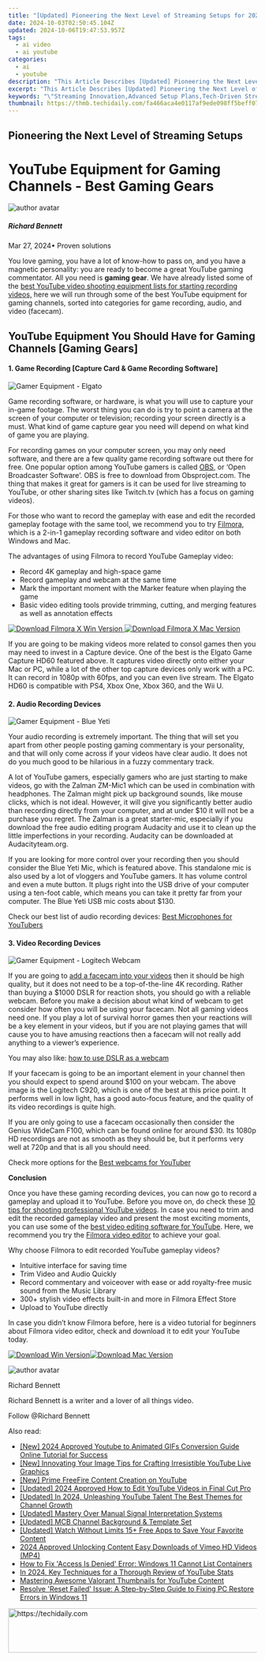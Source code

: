 ```yaml
---
title: "[Updated] Pioneering the Next Level of Streaming Setups for 2024"
date: 2024-10-03T02:50:45.104Z
updated: 2024-10-06T19:47:53.957Z
tags:
  - ai video
  - ai youtube
categories:
  - ai
  - youtube
description: "This Article Describes [Updated] Pioneering the Next Level of Streaming Setups for 2024"
excerpt: "This Article Describes [Updated] Pioneering the Next Level of Streaming Setups for 2024"
keywords: "\"Streaming Innovation,Advanced Setup Plans,Tech-Driven Streaming,Enhanced Media Experience,Next-Level Streaming,Cutting-Edge Streaming,Premium Streaming Systems\""
thumbnail: https://thmb.techidaily.com/fa466aca4e0117af9ede098ff5beff07b4b780680a77e468de6afed425dad313.jpg
---
```


## Pioneering the Next Level of Streaming Setups

# YouTube Equipment for Gaming Channels - Best Gaming Gears

![author avatar](https://images.wondershare.com/filmora/article-images/richard-bennett.jpg)

##### Richard Bennett

 Mar 27, 2024• Proven solutions

You love gaming, you have a lot of know-how to pass on, and you have a magnetic personality: you are ready to become a great YouTube gaming commentator. All you need is **gaming gear**. We have already listed some of the [best YouTube video shooting equipment lists for starting recording videos,](https://tools.techidaily.com/wondershare/filmora/download/) here we will run through some of the best YouTube equipment for gaming channels, sorted into categories for game recording, audio, and video (facecam).

## YouTube Equipment You Should Have for Gaming Channels \[Gaming Gears\]

#### 1. Game Recording \[Capture Card & Game Recording Software\]

![Gamer Equipment - Elgato](https://images.wondershare.com/filmora/article-images/gamer-equipment-elgato.JPG)

Game recording software, or hardware, is what you will use to capture your in-game footage. The worst thing you can do is try to point a camera at the screen of your computer or television; recording your screen directly is a must. What kind of game capture gear you need will depend on what kind of game you are playing.

For recording games on your computer screen, you may only need software, and there are a few quality game recording software out there for free. One popular option among YouTube gamers is called [OBS](https://tools.techidaily.com/wondershare/filmora/download/), or ‘Open Broadcaster Software’. OBS is free to download from Obsproject.com. The thing that makes it great for gamers is it can be used for live streaming to YouTube, or other sharing sites like Twitch.tv (which has a focus on gaming videos).

For those who want to record the gameplay with ease and edit the recorded gameplay footage with the same tool, we recommend you to try [Filmora](https://tools.techidaily.com/wondershare/filmora/download/), which is a 2-in-1 gameplay recording software and video editor on both Windows and Mac.

The advantages of using Filmora to record YouTube Gameplay video:

* Record 4K gameplay and high-space game
* Record gameplay and webcam at the same time
* Mark the important moment with the Marker feature when playing the game
* Basic video editing tools provide trimming, cutting, and merging features as well as annotation effects

[![Download Filmora X Win Version](https://images.wondershare.com/filmora/guide/download-btn-win.jpg) ](https://tools.techidaily.com/wondershare/filmora/download/) [![Download Filmora X Mac Version](https://images.wondershare.com/filmora/guide/download-btn-mac.jpg) ](https://tools.techidaily.com/wondershare/filmora/download/)

If you are going to be making videos more related to consol games then you may need to invest in a Capture device. One of the best is the Elgato Game Capture HD60 featured above. It captures video directly onto either your Mac or PC, while a lot of the other top capture devices only work with a PC. It can record in 1080p with 60fps, and you can even live stream. The Elgato HD60 is compatible with PS4, Xbox One, Xbox 360, and the Wii U.

#### 2\.  Audio Recording Devices

![Gamer Equipment - Blue Yeti](https://images.wondershare.com/filmora/article-images/gamer-equipment-blue-yeti.JPG)

Your audio recording is extremely important. The thing that will set you apart from other people posting gaming commentary is your personality, and that will only come across if your videos have clear audio. It does not do you much good to be hilarious in a fuzzy commentary track.

A lot of YouTube gamers, especially gamers who are just starting to make videos, go with the Zalman ZM-Mic1 which can be used in combination with headphones. The Zalman might pick up background sounds, like mouse clicks, which is not ideal. However, it will give you significantly better audio than recording directly from your computer, and at under $10 it will not be a purchase you regret. The Zalman is a great starter-mic, especially if you download the free audio editing program Audacity and use it to clean up the little imperfections in your recording. Audacity can be downloaded at Audacityteam.org.

If you are looking for more control over your recording then you should consider the Blue Yeti Mic, which is featured above. This standalone mic is also used by a lot of vloggers and YouTube gamers. It has volume control and even a mute button. It plugs right into the USB drive of your computer using a ten-foot cable, which means you can take it pretty far from your computer. The Blue Yeti USB mic costs about $130.

Check our best list of audio recording devices: [Best Microphones for YouTubers](https://tools.techidaily.com/wondershare/filmora/download/)

#### 3\.  Video Recording Devices

![Gamer Equipment - Logitech Webcam](https://images.wondershare.com/filmora/article-images/gamer-equipment-logitech-webcam.JPG)

If you are going to [add a facecam into your videos](https://tools.techidaily.com/wondershare/filmora/download/) then it should be high quality, but it does not need to be a top-of-the-line 4K recording. Rather than buying a $1000 DSLR for reaction shots, you should go with a reliable webcam. Before you make a decision about what kind of webcam to get consider how often you will be using your facecam. Not all gaming videos need one. If you play a lot of survival horror games then your reactions will be a key element in your videos, but if you are not playing games that will cause you to have amusing reactions then a facecam will not really add anything to a viewer’s experience.

You may also like: [how to use DSLR as a webcam](https://tools.techidaily.com/wondershare/filmora/download/)

If your facecam is going to be an important element in your channel then you should expect to spend around $100 on your webcam. The above image is the Logitech C920, which is one of the best at this price point. It performs well in low light, has a good auto-focus feature, and the quality of its video recordings is quite high.

If you are only going to use a facecam occasionally then consider the Genius WideCam F100, which can be found online for around $30\. Its 1080p HD recordings are not as smooth as they should be, but it performs very well at 720p and that is all you should need.

Check more options for the [Best webcams for YouTuber](https://tools.techidaily.com/wondershare/filmora/download/)

**Conclusion**

Once you have these gaming recording devices, you can now go to record a gameplay and upload it to YouTube. Before you move on, do check these [10 tips for shooting professional YouTube videos](https://tools.techidaily.com/wondershare/filmora/download/). In case you need to trim and edit the recorded gameplay video and present the most exciting moments, you can use some of the [best video editing software for YouTube](https://tools.techidaily.com/wondershare/filmora/download/). Here, we recommend you try the [Filmora video editor](https://tools.techidaily.com/wondershare/filmora/download/) to achieve your goal.

Why choose Filmora to edit recorded YouTube gameplay videos?

* Intuitive interface for saving time
* Trim Video and Audio Quickly
* Record commentary and voiceover with ease or add royalty-free music sound from the Music Library
* 300+ stylish video effects built-in and more in Filmora Effect Store
* Upload to YouTube directly

In case you didn’t know Filmora before, here is a video tutorial for beginners about Filmora video editor, check and download it to edit your YouTube today.

[![Download Win Version](https://images.wondershare.com/filmora/guide/download-btn-win.jpg)](https://tools.techidaily.com/wondershare/filmora/download/)[![Download Mac Version](https://images.wondershare.com/filmora/guide/download-btn-mac.jpg)](https://tools.techidaily.com/wondershare/filmora/download/)

![author avatar](https://images.wondershare.com/filmora/article-images/richard-bennett.jpg)

Richard Bennett

Richard Bennett is a writer and a lover of all things video.

Follow @Richard Bennett

<ins class="adsbygoogle"
     style="display:block"
     data-ad-format="autorelaxed"
     data-ad-client="ca-pub-7571918770474297"
     data-ad-slot="1223367746"></ins>

<ins class="adsbygoogle"
     style="display:block"
     data-ad-client="ca-pub-7571918770474297"
     data-ad-slot="8358498916"
     data-ad-format="auto"
     data-full-width-responsive="true"></ins>

<span class="atpl-alsoreadstyle">Also read:</span>
<div><ul>
<li><a href="https://youtube-webster.techidaily.com/024-approved-youtube-to-animated-gifs-conversion-guide-online-tutorial-for-success/"><u>[New] 2024 Approved Youtube to Animated GIFs Conversion Guide Online Tutorial for Success</u></a></li>
<li><a href="https://youtube-webster.techidaily.com/nnovating-your-image-tips-for-crafting-irresistible-youtube-live-graphics/"><u>[New] Innovating Your Image Tips for Crafting Irresistible YouTube Live Graphics</u></a></li>
<li><a href="https://youtube-stream.techidaily.com/new-prime-freefire-content-creation-on-youtube/"><u>[New] Prime FreeFire Content Creation on YouTube</u></a></li>
<li><a href="https://youtube-web.techidaily.com/ed-2024-approved-how-to-edit-youtube-videos-in-final-cut-pro/"><u>[Updated] 2024 Approved How to Edit YouTube Videos in Final Cut Pro</u></a></li>
<li><a href="https://youtube-webster.techidaily.com/ed-in-2024-unleashing-youtube-talent-the-best-themes-for-channel-growth/"><u>[Updated] In 2024, Unleashing YouTube Talent The Best Themes for Channel Growth</u></a></li>
<li><a href="https://extra-guidance.techidaily.com/updated-mastery-over-manual-signal-interpretation-systems/"><u>[Updated] Mastery Over Manual Signal Interpretation Systems</u></a></li>
<li><a href="https://youtube-webster.techidaily.com/ed-mcb-channel-background-and-template-set/"><u>[Updated] MCB Channel Background & Template Set</u></a></li>
<li><a href="https://youtube-webster.techidaily.com/ed-watch-without-limits-15plus-free-apps-to-save-your-favorite-content/"><u>[Updated] Watch Without Limits 15+ Free Apps to Save Your Favorite Content</u></a></li>
<li><a href="https://vimeo-videos.techidaily.com/2024-approved-unlocking-content-easy-downloads-of-vimeo-hd-videos-mp4/"><u>2024 Approved Unlocking Content Easy Downloads of Vimeo HD Videos (MP4)</u></a></li>
<li><a href="https://win-howtos.techidaily.com/how-to-fix-access-is-denied-error-windows-11-cannot-list-containers/"><u>How to Fix 'Access Is Denied' Error: Windows 11 Cannot List Containers</u></a></li>
<li><a href="https://youtube-webster.techidaily.com/24-key-techniques-for-a-thorough-review-of-youtube-stats/"><u>In 2024, Key Techniques for a Thorough Review of YouTube Stats</u></a></li>
<li><a href="https://youtube-videos.techidaily.com/mastering-awesome-valorant-thumbnails-for-youtube-content/"><u>Mastering Awesome Valorant Thumbnails for YouTube Content</u></a></li>
<li><a href="https://common-error.techidaily.com/resolve-reset-failed-issue-a-step-by-step-guide-to-fixing-pc-restore-errors-in-windows-11/"><u>Resolve 'Reset Failed' Issue: A Step-by-Step Guide to Fixing PC Restore Errors in Windows 11</u></a></li>
</ul></div>

<!-- affiliate ads begin -->
<a href="https://appsumo.8odi.net/c/5597632/2151854/7443" target="_top" id="2151854">
  <img src="//a.impactradius-go.com/display-ad/7443-2151854" border="0" alt="https://techidaily.com" width="600" height="90"/>
</a>
<img height="0" width="0" src="https://appsumo.8odi.net/i/5597632/2151854/7443" style="position:absolute;visibility:hidden;" border="0" />
<!-- affiliate ads end -->

